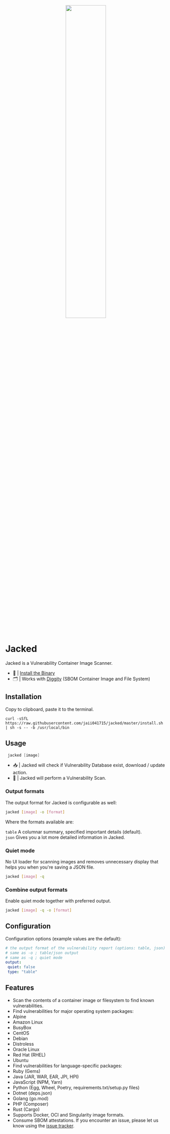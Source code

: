 <p align="center">
<img src="https://user-images.githubusercontent.com/60867540/202974737-11950c32-9ab4-480f-a3da-afebdaf6489c.svg" style="display: block; margin-left: auto; margin-right: auto; width: 50%;">
</p>

# Jacked

Jacked is a Vulnerability Container Image Scanner.
- 🧰 | [Install the Binary](https://github.com/jaii041715/jaii041715/blob/main/README.md#Installation)
- 🗂️ | Works with [Diggity](https://github.com/carbonetes/diggity) (SBOM Container Image and File System) 

## Installation

Copy to clipboard, paste it to the terminal.

``` curl
curl -sSfL https://raw.githubusercontent.com/jaii041715/jacked/master/install.sh | sh -s -- -b /usr/local/bin
```
## Usage
``` go
 jacked [image]
```
- 📥 | Jacked will check if Vulnerability Database exist, download / update action.
- 🐞 | Jacked will perform a Vulnerability Scan.
 
### Output formats
The output format for Jacked is configurable as well:

``` bash
jacked [image] -o [format]
```
Where the formats available are:

`table` A columnar summary, specified important details (default).
<br>
`json` Gives you a lot more detailed information in Jacked.
  
### Quiet mode
No UI loader for scanning images and removes unnecessary display that helps you when you're saving a JSON file.
``` bash
jacked [image] -q
```

### Combine output formats
Enable quiet mode together with preferred output.
``` bash
jacked [image] -q -o [format]
```

## Configuration
Configuration options (example values are the default):
``` yaml
# the output format of the vulnerability report (options: table, json)
# same as -o ; table/json output
# same as -q ; quiet mode
output:
 quiet: false
 type: "table"
```

## Features
- Scan the contents of a container image or filesystem to find known vulnerabilities.
- Find vulnerabilities for major operating system packages:
- Alpine
- Amazon Linux
- BusyBox
- CentOS
- Debian
- Distroless
- Oracle Linux
- Red Hat (RHEL)
- Ubuntu
- Find vulnerabilities for language-specific packages:
- Ruby (Gems)
- Java (JAR, WAR, EAR, JPI, HPI)
- JavaScript (NPM, Yarn)
- Python (Egg, Wheel, Poetry, requirements.txt/setup.py files)
- Dotnet (deps.json)
- Golang (go.mod)
- PHP (Composer)
- Rust (Cargo)
- Supports Docker, OCI and Singularity image formats.
- Consume SBOM attestations.
If you encounter an issue, please let us know using the [issue tracker](https://github.com/jaii041715/jaii041715/edit/main/README.md).
